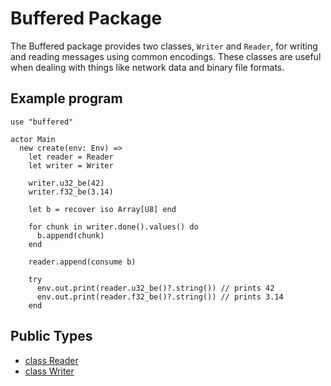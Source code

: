 # Buffered Package

The Buffered package provides two classes, `Writer` and `Reader`, for
writing and reading messages using common encodings. These classes are
useful when dealing with things like network data and binary file
formats.

## Example program

```pony
use "buffered"

actor Main
  new create(env: Env) =>
    let reader = Reader
    let writer = Writer

    writer.u32_be(42)
    writer.f32_be(3.14)

    let b = recover iso Array[U8] end

    for chunk in writer.done().values() do
      b.append(chunk)
    end

    reader.append(consume b)

    try
      env.out.print(reader.u32_be()?.string()) // prints 42
      env.out.print(reader.f32_be()?.string()) // prints 3.14
    end
```


## Public Types

* [class Reader](buffered-Reader.md)
* [class Writer](buffered-Writer.md)
